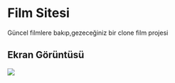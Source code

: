 <h1>Film Sitesi</h1>

Güncel filmlere bakıp,gezeceğiniz bir clone film projesi

<h2>Ekran Görüntüsü</h2>

![](ekran.gif)